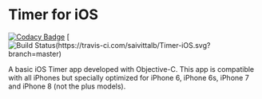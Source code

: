 # Timer for iOS
[![Codacy Badge](https://api.codacy.com/project/badge/Grade/52d61101bc644820986e99276874a6ed)](https://www.codacy.com/app/saivittalb/Timer-iOS?utm_source=github.com&amp;utm_medium=referral&amp;utm_content=saivittalb/Timer-iOS&amp;utm_campaign=Badge_Grade)
[![Build Status(https://travis-ci.com/saivittalb/Timer-iOS.svg?branch=master)](https://travis-ci.org/saivittalb/Timer-iOS)

A basic iOS Timer app developed with Objective-C. This app is compatible with all iPhones but specially optimized for iPhone 6, iPhone 6s, iPhone 7 and iPhone 8 (not the plus models). 
